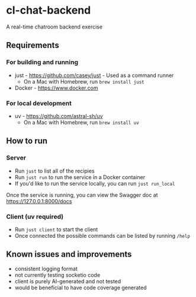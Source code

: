 # cl-chat-backend
A real-time chatroom backend exercise

## Requirements

### For building and running
- just - https://github.com/casey/just - Used as a command runner 
  - On a Mac with Homebrew, run `brew install just`
- Docker - https://www.docker.com

### For local development
- uv - https://github.com/astral-sh/uv
  - On a Mac with Homebrew, run `brew install uv`

## How to run

### Server
- Run `just` to list all of the recipies
- Run `just run` to run the service in a Docker container
- If you'd like to run the service locally, you can run `just run_local`

Once the service is running, you can view the Swagger doc at https://127.0.0.1:8000/docs

### Client (uv required)
- Run `just client` to start the client
- Once connected the possible commands can be listed by running `/help`

## Known issues and improvements
- consistent logging format
- not currently testing socketio code
- client is purely AI-generated and not tested
- would be beneficial to have code coverage generated
